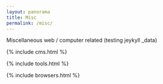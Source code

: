 ```yaml
---
layout: panorama
title: Misc
permalink: /misc/
---
```


Miscellaneous web / computer related (testing jeykyll _data)

{% include cms.html %}

{% include tools.html %}

{% include browsers.html %}
